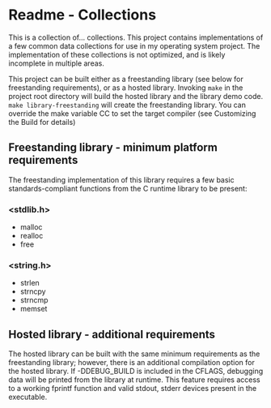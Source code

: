 # Readme - Collections
This is a collection of... collections. This project contains implementations of a few
common data collections for use in my operating system project. The implementation
of these collections is not optimized, and is likely incomplete in multiple areas.

This project can be built either as a freestanding library (see below for freestanding requirements),
or as a hosted library. Invoking `make` in the project root directory will build the hosted
library and the library demo code. `make library-freestanding` will create the freestanding library.
You can override the make variable CC to set the target compiler (see Customizing the Build for details)

## Freestanding library - minimum platform requirements
The freestanding implementation of this library requires a few basic standards-compliant functions from
the C runtime library to be present:

### <stdlib.h>
* malloc
* realloc
* free

### <string.h>
* strlen
* strncpy
* strncmp
* memset

## Hosted library - additional requirements
The hosted library can be built with the same minimum requirements as the freestanding
library; however, there is an additional compilation option for the hosted library.
If -DDEBUG_BUILD is included in the CFLAGS, debugging data will be printed from the
library at runtime. This feature requires access to a working fprintf function and
valid stdout, stderr devices present in the executable.